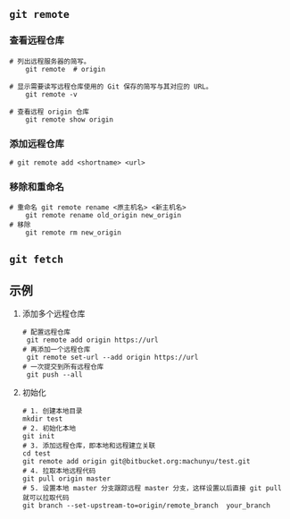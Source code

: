## `git remote`

### 查看远程仓库

```shell
# 列出远程服务器的简写。
	git remote	# origin

# 显示需要读写远程仓库使用的 Git 保存的简写与其对应的 URL。
	git remote -v

# 查看远程 origin 仓库
	git remote show origin
```

### 添加远程仓库

```shell
# git remote add <shortname> <url>
```

### 移除和重命名

```shell
# 重命名 git remote rename <原主机名> <新主机名>
	git remote rename old_origin new_origin
# 移除
	git remote rm new_origin
```

##  `git fetch`



## 示例

1. 添加多个远程仓库

   ```shell
   # 配置远程仓库
   	git remote add origin https://url
   # 再添加一个远程仓库
   	git remote set-url --add origin https://url
   # 一次提交到所有远程仓库
   	git push --all
   ```

2. 初始化

   ```shell
   # 1. 创建本地目录
   mkdir test
   # 2. 初始化本地
   git init
   # 3. 添加远程仓库，即本地和远程建立关联
   cd test
   git remote add origin git@bitbucket.org:machunyu/test.git
   # 4. 拉取本地远程代码
   git pull origin master
   # 5. 设置本地 master 分支跟踪远程 master 分支，这样设置以后直接 git pull 就可以拉取代码
   git branch --set-upstream-to=origin/remote_branch  your_branch
   ```